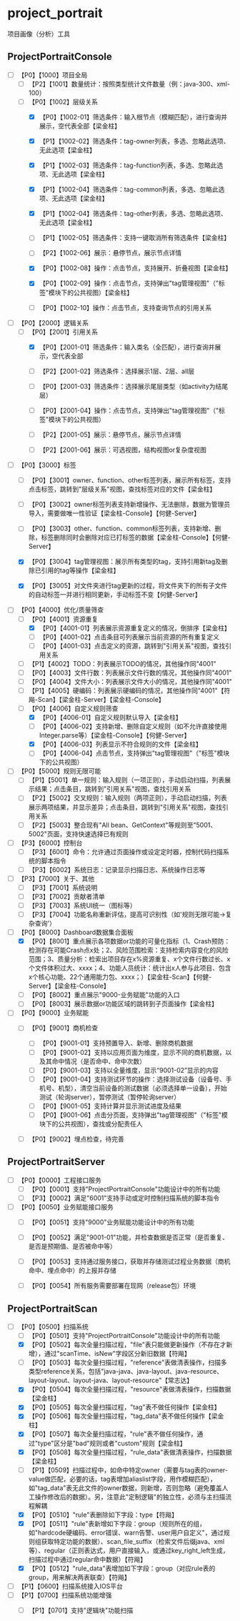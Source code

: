 # project_portrait
项目画像（分析）工具


## ProjectPortraitConsole
- [ ] 【P0】【1000】项目全局
    - [ ] 【P2】【1001】数量统计：按照类型统计文件数量（例：java-300、xml-100）
    - [ ] 【P0】【1002】层级关系
        - [x] 【P0】【1002-01】筛选条件：输入根节点（模糊匹配），进行查询并展示，空代表全部【梁金柱】
        - [x] 【P1】【1002-02】筛选条件：tag-owner列表，多选、忽略此选项、无此选项【梁金柱】
        - [x] 【P1】【1002-03】筛选条件：tag-function列表，多选、忽略此选项、无此选项【梁金柱】
        - [x] 【P1】【1002-04】筛选条件：tag-common列表，多选、忽略此选项、无此选项【梁金柱】
        - [x] 【P1】【1002-04】筛选条件：tag-other列表，多选、忽略此选项、无此选项【梁金柱】
        - [ ] 【P1】【1002-05】筛选条件：支持一键取消所有筛选条件【梁金柱】
        - [ ] 【P2】【1002-06】展示：悬停节点，展示节点详情
        - [x] 【P0】【1002-08】操作：点击节点，支持展开、折叠视图【梁金柱】
        - [x] 【P0】【1002-09】操作：点击节点，支持弹出"tag管理视图"（"标签"模块下的公共视图）【梁金柱】
        - [ ] 【P0】【1002-10】操作：点击节点，支持查询节点的引用关系


- [ ] 【P0】【2000】逻辑关系
    - [ ] 【P0】【2001】引用关系
        - [x] 【P0】【2001-01】筛选条件：输入类名（全匹配），进行查询并展示，空代表全部
        - [ ] 【P2】【2001-02】筛选条件：选择展示1层、2层、all层
        - [ ] 【P0】【2001-03】筛选条件：选择展示尾层类型（如activity为结尾层）
        - [ ] 【P0】【2001-04】操作：点击节点，支持弹出"tag管理视图"（"标签"模块下的公共视图）
        - [ ] 【P2】【2001-05】展示：悬停节点，展示节点详情
        - [ ] 【P2】【2001-06】展示：可选视图，结构视图or复杂度视图

    
- [ ] 【P0】【3000】标签
    - [ ] 【P0】【3001】owner、function、other标签列表，展示所有标签，支持点击标签，跳转到"层级关系"视图，查找标签对应的文件【梁金柱】
    - [ ] 【P0】【3002】owner标签列表支持新增操作、无法删除，数据为管理员导入，需要做唯一性验证【梁金柱-Console】【何健-Server】
    - [ ] 【P0】【3003】other、function、common标签列表，支持新增、删除，标签删除同时会删除对应已打标签的数据【梁金柱-Console】【何健-Server】
    - [x] 【P0】【3004】tag管理视图：展示所有类型的tag，支持引用新tag及删除已引用的tag等操作【梁金柱】
    - [x] 【P0】【3005】对文件夹进行tag更新的过程，将文件夹下的所有子文件的自动标签一并进行相同更新，手动标签不变【何健-Server】


- [ ] 【P0】【4000】优化/质量筛查
    - [ ] 【P0】【4001】资源重复
        - [x] 【P0】【4001-01】列表展示资源重复定义的情况，倒排序【梁金柱】
        - [ ] 【P0】【4001-02】点击条目可列表展示当前资源的所有重复定义
        - [ ] 【P0】【4001-03】点击定义的资源，跳转到"引用关系"视图，查找引用关系
    - [ ] 【P1】【4002】TODO：列表展示TODO的情况，其他操作同"4001"
    - [ ] 【P0】【4003】文件行数：列表展示文件行数的情况，其他操作同"4001"
    - [ ] 【P0】【4004】文件大小：列表展示文件大小的情况，其他操作同"4001"
    - [ ] 【P1】【4005】硬编码：列表展示硬编码的情况，其他操作同"4001"【符飚-Scan】【梁金柱-Server】【梁金柱-Console】
    - [ ] 【P0】【4006】自定义规则筛查
        - [x] 【P0】【4006-01】自定义规则默认导入【梁金柱】
        - [ ] 【P0】【4006-02】支持新增、删除自定义规则（如不允许直接使用Integer.parse等）【梁金柱-Console】【何健-Server】
        - [x] 【P0】【4006-03】列表显示不符合规则的文件【梁金柱】
        - [ ] 【P0】【4006-04】点击节点，支持弹出"tag管理视图"（"标签"模块下的公共视图）

- [ ] 【P0】【5000】规则无限可能
    - [ ] 【P1】【5001】单一规则：输入规则（一项正则），手动启动扫描，列表展示结果；点击条目，跳转到"引用关系"视图，查找引用关系
    - [ ] 【P2】【5002】交叉规则：输入规则（两项正则），手动启动扫描，列表展示两项结果，并显示差异；点击条目，跳转到"引用关系"视图，查找引用关系
    - [ ] 【P2】【5003】整合现有"All bean、GetContext"等规则至"5001、5002"页面，支持快速选择已有规则
  
- [ ] 【P3】【6000】控制台
    - [ ] 【P3】【6001】命令：允许通过页面操作或设定定时器，控制代码扫描系统的脚本指令
    - [ ] 【P3】【6002】系统日志：记录显示扫描日志、系统操作日志等

- [ ] 【P3】【7000】关于、其他
    - [ ] 【P3】【7001】系统说明
    - [ ] 【P3】【7002】贡献者清单
    - [ ] 【P3】【7003】系统UI统一（图标等）
    - [ ] 【P3】【7004】功能名称重新评估，提高可识别性（如'规则无限可能->复杂查询'）

- [ ] 【P0】【8000】Dashboard数据集合面板
    - [x] 【P0】【8001】重点展示各项数据or功能的可量化指标（1、Crash预防：检测存在可能Crash点x处；2、风险范围检索：支持检索内容变化的风险范围；3、质量分析：检索出项目存在x%资源重复、x个文件行数过长、x个文件体积过大、xxxx；4、功能人员统计：统计出x人参与此项目、包含x个核心功能、22个通用能力包、xxxx；）【梁金柱-Scan】【何健-Server】【梁金柱-Console】
    - [ ] 【P0】【8002】重点展示"9000-业务赋能"功能的入口
    - [ ] 【P0】【8003】展示数据or功能区域的跳转到子页面操作【梁金柱】

- [ ] 【P0】【9000】业务赋能
    - [ ] 【P0】【9001】商机检查
        - [ ] 【P0】【9001-01】支持预置导入、新增、删除商机数据
        - [ ] 【P0】【9001-02】支持以应用页面为维度，显示不同的商机数据，以及其命中情况（是否命中、命中次数）
        - [ ] 【P0】【9001-03】支持以全量维度，显示“9001-02”显示的内容
        - [ ] 【P0】【9001-04】支持测试环节的操作：选择测试设备（设备号、手机号、机型），清空当前设备的测试数据（必须选择单一设备），开始测试（轮询server），暂停测试（暂停轮询server）
        - [ ] 【P0】【9001-05】支持计算并显示测试进度及结果
        - [ ] 【P0】【9001-06】点击分页面，支持弹出"tag管理视图"（"标签"模块下的公共视图），查找或分配责任人
    - [ ] 【P0】【9002】埋点检查，待完善


## ProjectPortraitServer
- [ ] 【P0】【0000】工程接口服务
    - [ ] 【P0】【0001】支持"ProjectPortraitConsole"功能设计中的所有功能
    - [ ] 【P3】【0002】满足"6001"支持手动或定时控制扫描系统的脚本指令
- [ ] 【P0】【0050】业务赋能接口服务
    - [ ] 【P0】【0051】支持"9000"业务赋能功能设计中的所有功能
    - [ ] 【P0】【0052】满足"9001-01"功能，并检查数据是否正常（是否重复、是否是预期值、是否被命中等）
    - [ ] 【P0】【0053】支持通过服务接口，获取并存储测试过程业务数据（商机命中、埋点命中）的上报并存储
    - [ ] 【P0】【0054】所有服务需要部署在现网（release包）环境



## ProjectPortraitScan
- [ ] 【P0】【0500】扫描系统
    - [ ] 【P0】【0501】支持"ProjectPortraitConsole"功能设计中的所有功能
    - [x] 【P0】【0502】每次全量扫描过程，"file"表只能做更新操作（不存在才新增），通过"scanTime、isNew"字段区分新旧数据【符飚】
    - [ ] 【P0】【0503】每次全量扫描过程，"reference"表做清表操作，扫描多类型reference关系，包括"java-java、java-layout、java-resource、layout-layout、layout-java、layout-resource"【常志达】
    - [x] 【P0】【0504】每次全量扫描过程，"resource"表做清表操作，扫描数据【梁金柱】
    - [x] 【P0】【0505】每次全量扫描过程，"tag"表不做任何操作【梁金柱】
    - [x] 【P0】【0506】每次全量扫描过程，"tag_data"表不做任何操作【梁金柱】
    - [x] 【P0】【0507】每次全量扫描过程，"rule"表不做任何操作，通过"type"区分是"bad"规则或者"custom"规则【梁金柱】
    - [x] 【P0】【0508】每次全量扫描过程，"rule_data"表做清表操作，扫描数据【梁金柱】
    - [ ] 【P1】【0509】扫描过程中，如命中特定owner（需要与tag表的owner-value做匹配，必要的话，tag表增加aliaslist字段，用作模糊匹配），如"tag_data"表无此文件的owner数据，则新增，否则忽略（避免覆盖人工操作修改后的数据）。另，注意此"定制逻辑"的独立性，必须与主扫描流程解耦
    - [x] 【P0】【0510】"rule"表删除如下字段：type【符飚】
    - [x] 【P0】【0511】"rule"表新增如下字段：group（规则所在的组，如"hardcode硬编码、error错误、warn告警、user用户自定义"，通过规则组获取特定功能的数据）、scan_file_suffix（检索文件后缀java、xml等）、regular（正则表达式，用户直接输入，或通过key_right_left生成，扫描过程中通过regular命中数据）【符飚】
    - [x] 【P0】【0512】"rule_data"表增加如下字段：group（对应rule表的group，用来解决两表联查）【符飚】
- [ ] 【P1】【0600】扫描系统接入IOS平台
- [ ] 【P1】【0700】扫描系统功能增强
    - [ ] 【P1】【0701】支持"逻辑块"功能扫描

